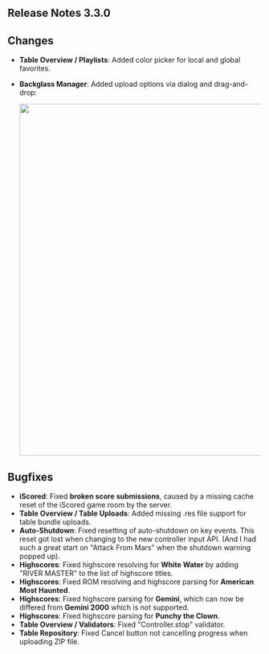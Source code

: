 ## Release Notes 3.3.0

## Changes

- **Table Overview / Playlists**: Added color picker for local and global favorites.
- **Backglass Manager**: Added upload options via dialog and drag-and-drop:

  <img src="https://raw.githubusercontent.com/syd711/vpin-studio/main/documentation/tables/backglass-manager-dnd.png" width="700" />


## Bugfixes

- **iScored**: Fixed **broken score submissions**, caused by a missing cache reset of the iScored game room by the server.
- **Table Overview / Table Uploads**: Added missing .res file support for table bundle uploads.
- **Auto-Shutdown**: Fixed resetting of auto-shutdown on key events. This reset got lost when changing to the new controller input API. (And I had such a great start on "Attack From Mars" when the shutdown warning popped up).
- **Highscores**: Fixed highscore resolving for **White Water** by adding "RIVER MASTER" to the list of highscore titles.
- **Highscores**: Fixed ROM resolving and highscore parsing for **American Most Haunted**.
- **Highscores**: Fixed highscore parsing for **Gemini**, which can now be differed from **Gemini 2000** which is not supported.
- **Highscores**: Fixed highscore parsing for **Punchy the Clown**.
- **Table Overview / Validators**: Fixed "Controller.stop" validator.
- **Table Repository**: Fixed Cancel button not cancelling progress when uploading ZIP file.